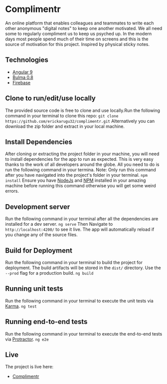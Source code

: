 # Complimentr

An online platform that enables colleagues and teammates to write each other anonymous "digital notes" to keep one another motivated. We all need some to regularly compliment us to keep us psyched up. In the modern days most people spend much of their time on screens and this is the source of motivation for this project.
Inspired by physical sticky notes. 

## Technologies
 - [Angular 9](http://angular.io/)
 - [Bulma 0.8](https://bulma.io/)
 - [Firebase](https://firebase.google.com/)

## Clone to run/edit/use locally
The provided source code is free to clone and use locally.Run the following command in your terminal to clone this repo:
```git clone https://github.com/erickarugu32/complimentr.git```
Alternatively you can download the zip folder and extract in your local machine.

## Install Dependencies
After cloning or extracting the project folder in your machine, you will need to install dependencies for the app to run as expected. This is very easy thanks to the work of all developers around the globe. All you need to do is run the following command in your termina. Note: Only run this command after you have navigated into the project's folder in your terminal.
```npm install```
Ensure you have [NodeJs](https://nodejs.org/en/) and [NPM](https://www.npmjs.com/get-npm) installed in your amazing machine before running this command otherwise you will get some weird errors.

## Development server

Run the following command in your terminal after all the dependencies are installed for a dev server. 
```ng serve```
Then Navigate to `http://localhost:4200/` to see it live. 
The app will automatically reload if you change any of the source files.

## Build for Deployment

Run the following command in your terminal to build the project for deployment. The build artifacts will be stored in the `dist/` directory. Use the `--prod` flag for a production build.
```ng build```

## Running unit tests
Run the following command in your terminal to execute the unit tests via [Karma](https://karma-runner.github.io).
```ng test```

## Running end-to-end tests
Run the following command in your terminal to execute the end-to-end tests via [Protractor](http://www.protractortest.org/).
```ng e2e```

## Live
The project is live here:
 - [Complimentr](https://complimentr-ke.web.app)
